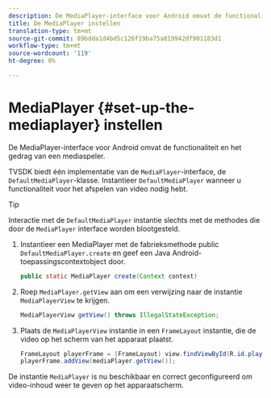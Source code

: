 ```yaml
---
description: De MediaPlayer-interface voor Android omvat de functionaliteit en het gedrag van een mediaspeler.
title: De MediaPlayer instellen
translation-type: tm+mt
source-git-commit: 89bdda1d4bd5c126f19ba75a819942df901183d1
workflow-type: tm+mt
source-wordcount: '119'
ht-degree: 0%

---
```



# MediaPlayer {#set-up-the-mediaplayer} instellen

De MediaPlayer-interface voor Android omvat de functionaliteit en het gedrag van een mediaspeler.

TVSDK biedt één implementatie van de `MediaPlayer`-interface, de `DefaultMediaPlayer`-klasse. Instantieer `DefaultMediaPlayer` wanneer u functionaliteit voor het afspelen van video nodig hebt.

>[!TIP]
>
>Interactie met de `DefaultMediaPlayer` instantie slechts met de methodes die door de `MediaPlayer` interface worden blootgesteld.

1. Instantieer een MediaPlayer met de fabrieksmethode public `DefaultMediaPlayer.create` en geef een Java Android-toepassingscontextobject door.

   ```java
   public static MediaPlayer create(Context context) 
   ```

1. Roep `MediaPlayer.getView` aan om een verwijzing naar de instantie `MediaPlayerView` te krijgen.

   ```java
   MediaPlayerView getView() throws IllegalStateException; 
   ```

1. Plaats de `MediaPlayerView` instantie in een `FrameLayout` instantie, die de video op het scherm van het apparaat plaatst.

   ```java
   FrameLayout playerFrame = (FrameLayout) view.findViewById(R.id.playerFrame); 
   playerFrame.addView(mediaPlayer.getView()); 
   ```

De instantie `MediaPlayer` is nu beschikbaar en correct geconfigureerd om video-inhoud weer te geven op het apparaatscherm.
